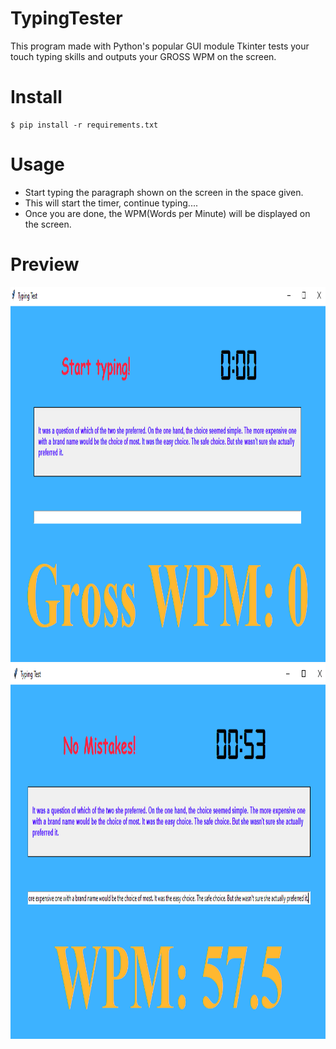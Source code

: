# TypingTester
This program made with Python's popular GUI module Tkinter tests your touch typing skills and outputs your GROSS WPM on the screen. 
# Install
```
$ pip install -r requirements.txt
```
# Usage
- Start typing the paragraph shown on the screen in the space given.
- This will start the timer, continue typing....
- Once you are done, the WPM(Words per Minute) will be displayed on the screen.
# Preview
<img src="preview.png" height="600">
<img src="preview1.png" height="600">
